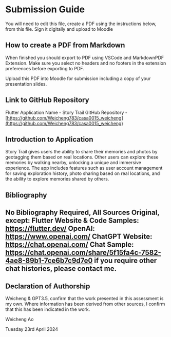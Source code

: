 # Submission Guide

You will need to edit this file, create a PDF using the instructions below, from this file.   Sign it digitally and upload to Moodle

## How to create a PDF from Markdown
When finished you should export to PDF using VSCode and MarkdownPDF Extension. Make sure you select no headers and no footers in the
extension preferences before exporting to PDF.   

Upload this PDF into Moodle for submission including a copy of your presentation slides.

## Link to GitHub Repository

Flutter Application Name - Story Trail
GitHub Repository - [https://github.com/Weicheng783/casa0015_weicheng](https://github.com/Weicheng783/casa0015_weicheng)

## Introduction to Application

Story Trail gives users the ability to share their memories and photos by geotagging them based on real locations. Other users can explore these memories by walking nearby, unlocking a unique and immersive experience. The app includes features such as user account management for saving exploration history, photo sharing based on real locations, and the ability to explore memories shared by others.

## Bibliography
No Bibliography Required, All Sources Original, except:
Flutter Website & Code Samples: https://flutter.dev/
OpenAI: https://www.openai.com/
ChatGPT Website: https://chat.openai.com/
Chat Sample: https://chat.openai.com/share/5f15fa4c-7582-4ae8-89b1-7ce6b7c9d7e0
if you require other chat histories, please contact me.
----

## Declaration of Authorship

Weicheng & GPT3.5, confirm that the work presented in this assessment is my own. Where information has been derived from other sources, I confirm that this has been indicated in the work.

Weicheng Ao

Tuesday 23rd April 2024

